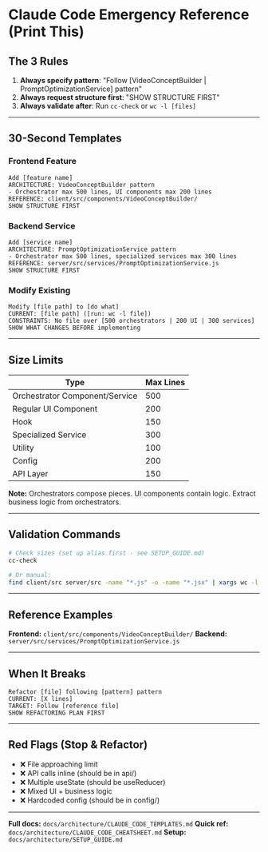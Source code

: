 # Claude Code Emergency Reference (Print This)

## The 3 Rules

1. **Always specify pattern**: "Follow [VideoConceptBuilder | PromptOptimizationService] pattern"
2. **Always request structure first**: "SHOW STRUCTURE FIRST"
3. **Always validate after**: Run `cc-check` or `wc -l [files]`

---

## 30-Second Templates

### Frontend Feature
```
Add [feature name]
ARCHITECTURE: VideoConceptBuilder pattern
- Orchestrator max 500 lines, UI components max 200 lines
REFERENCE: client/src/components/VideoConceptBuilder/
SHOW STRUCTURE FIRST
```

### Backend Service
```
Add [service name]
ARCHITECTURE: PromptOptimizationService pattern
- Orchestrator max 500 lines, specialized services max 300 lines
REFERENCE: server/src/services/PromptOptimizationService.js
SHOW STRUCTURE FIRST
```

### Modify Existing
```
Modify [file path] to [do what]
CURRENT: [file path] ([run: wc -l file])
CONSTRAINTS: No file over [500 orchestrators | 200 UI | 300 services]
SHOW WHAT CHANGES BEFORE implementing
```

---

## Size Limits

| Type | Max Lines |
|------|-----------|
| Orchestrator Component/Service | 500 |
| Regular UI Component | 200 |
| Hook | 150 |
| Specialized Service | 300 |
| Utility | 100 |
| Config | 200 |
| API Layer | 150 |

**Note:** Orchestrators compose pieces. UI components contain logic. Extract business logic from orchestrators.

---

## Validation Commands

```bash
# Check sizes (set up alias first - see SETUP_GUIDE.md)
cc-check

# Or manual:
find client/src server/src -name "*.js" -o -name "*.jsx" | xargs wc -l | sort -rn | head -20
```

---

## Reference Examples

**Frontend:** `client/src/components/VideoConceptBuilder/`
**Backend:** `server/src/services/PromptOptimizationService.js`

---

## When It Breaks

```
Refactor [file] following [pattern] pattern
CURRENT: [X lines]
TARGET: Follow [reference file]
SHOW REFACTORING PLAN FIRST
```

---

## Red Flags (Stop & Refactor)

- ❌ File approaching limit
- ❌ API calls inline (should be in api/)
- ❌ Multiple useState (should be useReducer)
- ❌ Mixed UI + business logic
- ❌ Hardcoded config (should be in config/)

---

**Full docs:** `docs/architecture/CLAUDE_CODE_TEMPLATES.md`
**Quick ref:** `docs/architecture/CLAUDE_CODE_CHEATSHEET.md`
**Setup:** `docs/architecture/SETUP_GUIDE.md`
